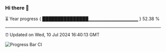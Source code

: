 ### Hi there 👋

⏳ Year progress { ███████████████▁▁▁▁▁▁▁▁▁▁▁▁▁▁▁ } 52.38 %

---

⏰ Updated on Wed, 10 Jul 2024 16:40:13 GMT

![Progress Bar CI](https://github.com/IshwaranRudhara/GIT-ACTION/workflows/Progress%20Bar%20CI/badge.svg)
